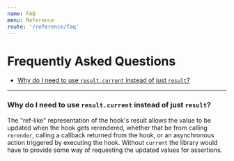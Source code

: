 ```yaml
---
name: FAQ
menu: Reference
route: '/reference/faq'
---
```


# Frequently Asked Questions

- [Why do I need to use `result.current` instead of just `result`?](/reference/faq#why-do-i-need-to-use-resultcurrent-instead-of-just-result)

---

### Why do I need to use `result.current` instead of just `result`?

The "ref-like" representation of the hook's result allows the value to be updated when the hook gets rerendered, whether that be from calling `rerender`, calling a callback returned from the hook, or an asynchronous action triggered by executing the hook. Without `current` the library would have to provide some way of requesting the updated values for assertions.
